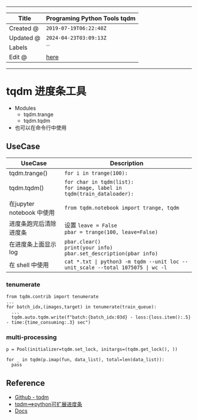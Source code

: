 -----

| Title     | Programing Python Tools tqdm                        |
| --------- | --------------------------------------------------- |
| Created @ | `2019-07-19T06:22:40Z`                              |
| Updated @ | `2024-04-23T03:09:13Z`                              |
| Labels    | \`\`                                                |
| Edit @    | [here](https://github.com/junxnone/xwiki/issues/99) |

-----

# tqdm 进度条工具

  - Modules
      - tqdm.trange
      - tqdm.tqdm
  - 也可以在命令行中使用

## UseCase

| UseCase               | Description                                                                     |
| --------------------- | ------------------------------------------------------------------------------- |
| tqdm.trange()         | `for i in trange(100):`                                                         |
| tqdm.tqdm()           | `for char in tqdm(list):`<br>`for image, label in tqdm(train_dataloader):`      |
| 在jupyter notebook 中使用 | `from tqdm.notebook import trange, tqdm`                                        |
| 进度条跑完后清除进度条           | 设置 `leave = False` <br>`pbar = trange(100, leave=False)`                        |
| 在进度条上面显示log           | `pbar.clear()`<br>`print(your info)`<br>`pbar.set_description(pbar info)`       |
| 在 shell 中使用           | `cat *.txt \| python3 -m tqdm --unit loc --unit_scale --total 1075075 \| wc -l` |

### tenumerate

    from tqdm.contrib import tenumerate
    ...
    for batch_idx,(images,target) in tenumerate(train_queue):
      ... 
      tqdm.auto.tqdm.write(f"batch:{batch_idx:03d} - loss:{loss.item():.5} - time:{time_consuming:.3} sec")

### multi-processing

    p = Pool(initializer=tqdm.set_lock, initargs=(tqdm.get_lock(), ))
    
    for _ in tqdm(p.imap(fun, data_list), total=len(data_list)):
      pass

## Reference

  - [Github - tqdm](https://github.com/tqdm/tqdm)
  - [tqdm==\>python可扩展进度条](https://blog.csdn.net/xiaodongxiexie/article/details/70495618)
  - [Docs](https://tqdm.github.io/)
